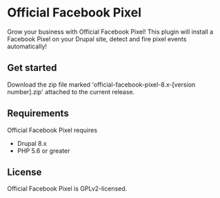 
# Official Facebook Pixel

Grow your business with Official Facebook Pixel! This plugin will install a 
Facebook Pixel on your Drupal site, detect and fire pixel events automatically!

## Get started

Download the zip file marked 'official-facebook-pixel-8.x-[version number].zip' attached to the current release.

## Requirements

Official Facebook Pixel requires
* Drupal 8.x
* PHP 5.6 or greater

## License

Official Facebook Pixel is GPLv2-licensed.
